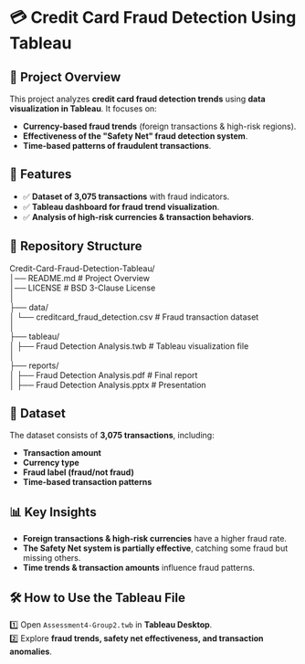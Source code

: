 # 💳 Credit Card Fraud Detection Using Tableau  

## 📌 Project Overview  
This project analyzes **credit card fraud detection trends** using **data visualization in Tableau**. It focuses on:  
- **Currency-based fraud trends** (foreign transactions & high-risk regions).  
- **Effectiveness of the "Safety Net" fraud detection system**.  
- **Time-based patterns of fraudulent transactions**.  

## 🚀 Features  
- ✅ **Dataset of 3,075 transactions** with fraud indicators.  
- ✅ **Tableau dashboard for fraud trend visualization**.  
- ✅ **Analysis of high-risk currencies & transaction behaviors**.  

## 📂 Repository Structure  
Credit-Card-Fraud-Detection-Tableau/  
│── README.md # Project Overview  
│── LICENSE # BSD 3-Clause License  
│  
├── data/   
│ └── creditcard_fraud_detection.csv # Fraud transaction dataset  
│  
├── tableau/     
│ ├── Fraud Detection Analysis.twb # Tableau visualization file  
│  
├── reports/    
│ ├── Fraud Detection Analysis.pdf # Final report  
│ ├── Fraud Detection Analysis.pptx # Presentation  

## 💾 Dataset  
The dataset consists of **3,075 transactions**, including:  
- **Transaction amount**  
- **Currency type**  
- **Fraud label (fraud/not fraud)**  
- **Time-based transaction patterns**  

## 📊 Key Insights  
- **Foreign transactions & high-risk currencies** have a higher fraud rate.  
- **The Safety Net system is partially effective**, catching some fraud but missing others.  
- **Time trends & transaction amounts** influence fraud patterns.  

## 🛠️ How to Use the Tableau File  
1️⃣ Open `Assessment4-Group2.twb` in **Tableau Desktop**.  
2️⃣ Explore **fraud trends, safety net effectiveness, and transaction anomalies**.  
 
